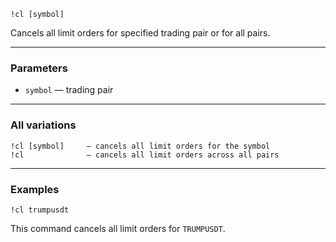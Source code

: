```
!cl [symbol]
```

Cancels all limit orders for specified trading pair or for all pairs.

---

### Parameters

- `symbol` — trading pair

---

### All variations

```
!cl [symbol]     — cancels all limit orders for the symbol
!cl              — cancels all limit orders across all pairs
```

---

### Examples

```
!cl trumpusdt
```

This command cancels all limit orders for `TRUMPUSDT`.